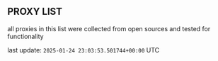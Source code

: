 ## PROXY LIST

all proxies in this list were collected from open sources and tested for functionality

last update: `2025-01-24 23:03:53.501744+00:00` UTC